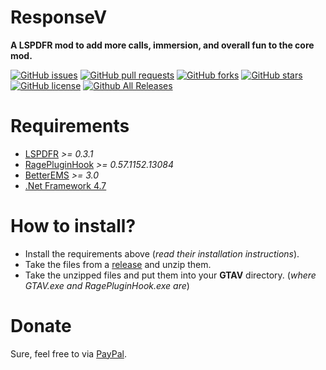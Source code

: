 # ResponseV
__A LSPDFR mod to add more calls, immersion, and overall fun to the core mod.__

[![GitHub issues](https://img.shields.io/github/issues/trdwll/ResponseV.svg?style=flat-square)](https://github.com/trdwll/ResponseV/issues) [![GitHub pull requests](https://img.shields.io/github/issues-pr/trdwll/ResponseV.svg?style=flat-square)]() [![GitHub forks](https://img.shields.io/github/forks/trdwll/ResponseV.svg?style=flat-square)](https://github.com/trdwll/ResponseV/network) [![GitHub stars](https://img.shields.io/github/stars/trdwll/ResponseV.svg?style=flat-square)](https://github.com/trdwll/ResponseV/stargazers) [![GitHub license](https://img.shields.io/badge/license-MPL2.0-blue.svg?style=flat-square)](https://raw.githubusercontent.com/trdwll/ResponseV/master/LICENSE) [![Github All Releases](https://img.shields.io/github/downloads/trdwll/ResponseV/total.svg?style=flat-square)]()

# Requirements
- [LSPDFR](https://www.lcpdfr.com/files/file/7792-lspd-first-response/) _>= 0.3.1_
- [RagePluginHook](https://ragepluginhook.net/Downloads.aspx) _>= 0.57.1152.13084_
- [BetterEMS](https://www.lcpdfr.com/files/file/11647-better-ems/) _>= 3.0_
- [.Net Framework 4.7](https://www.microsoft.com/en-us/download/details.aspx?id=55170)

# How to install?
- Install the requirements above (_read their installation instructions_).
- Take the files from a [release](https://github.com/trdwll/ResponseV/releases) and unzip them.
- Take the unzipped files and put them into your __GTAV__ directory. (_where GTAV.exe and RagePluginHook.exe are_)

# Donate
Sure, feel free to via [PayPal](https://paypal.me/vuln).